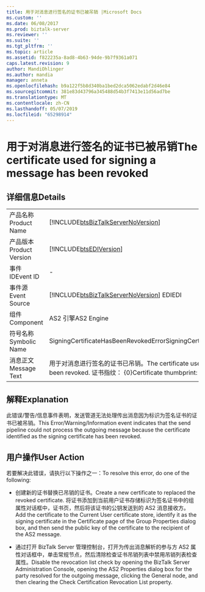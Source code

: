 ```yaml
---
title: 用于对消息进行签名的证书已被吊销 |Microsoft Docs
ms.custom: ''
ms.date: 06/08/2017
ms.prod: biztalk-server
ms.reviewer: ''
ms.suite: ''
ms.tgt_pltfrm: ''
ms.topic: article
ms.assetid: f822235a-8ad8-4b63-94de-9b7f9361a071
caps.latest.revision: 9
author: MandiOhlinger
ms.author: mandia
manager: anneta
ms.openlocfilehash: b9a122f5b8d340ba1bed2dca5062edabf2d46e84
ms.sourcegitcommit: 381e83d43796a345488d54b3f7413e11d56ad7be
ms.translationtype: MT
ms.contentlocale: zh-CN
ms.lasthandoff: 05/07/2019
ms.locfileid: "65298914"
---
```

# <a name="the-certificate-used-for-signing-a-message-has-been-revoked"></a><span data-ttu-id="18209-102">用于对消息进行签名的证书已被吊销</span><span class="sxs-lookup"><span data-stu-id="18209-102">The certificate used for signing a message has been revoked</span></span>
## <a name="details"></a><span data-ttu-id="18209-103">详细信息</span><span class="sxs-lookup"><span data-stu-id="18209-103">Details</span></span>  
  
|                 |                                                                                          |
|-----------------|------------------------------------------------------------------------------------------|
|  <span data-ttu-id="18209-104">产品名称</span><span class="sxs-lookup"><span data-stu-id="18209-104">Product Name</span></span>   |    [!INCLUDE[btsBizTalkServerNoVersion](../includes/btsbiztalkservernoversion-md.md)]    |
| <span data-ttu-id="18209-105">产品版本</span><span class="sxs-lookup"><span data-stu-id="18209-105">Product Version</span></span> |                [!INCLUDE[btsEDIVersion](../includes/btsediversion-md.md)]                |
|    <span data-ttu-id="18209-106">事件 ID</span><span class="sxs-lookup"><span data-stu-id="18209-106">Event ID</span></span>     |                                            -                                             |
|  <span data-ttu-id="18209-107">事件源</span><span class="sxs-lookup"><span data-stu-id="18209-107">Event Source</span></span>   |  [!INCLUDE[btsBizTalkServerNoVersion](../includes/btsbiztalkservernoversion-md.md)] <span data-ttu-id="18209-108">EDI</span><span class="sxs-lookup"><span data-stu-id="18209-108">EDI</span></span>  |
|    <span data-ttu-id="18209-109">组件</span><span class="sxs-lookup"><span data-stu-id="18209-109">Component</span></span>    |                                        <span data-ttu-id="18209-110">AS2 引擎</span><span class="sxs-lookup"><span data-stu-id="18209-110">AS2 Engine</span></span>                                        |
|  <span data-ttu-id="18209-111">符号名称</span><span class="sxs-lookup"><span data-stu-id="18209-111">Symbolic Name</span></span>  |                          <span data-ttu-id="18209-112">SigningCertificateHasBeenRevokedError</span><span class="sxs-lookup"><span data-stu-id="18209-112">SigningCertificateHasBeenRevokedError</span></span>                           |
|  <span data-ttu-id="18209-113">消息正文</span><span class="sxs-lookup"><span data-stu-id="18209-113">Message Text</span></span>   | <span data-ttu-id="18209-114">用于对消息进行签名的证书已吊销。</span><span class="sxs-lookup"><span data-stu-id="18209-114">The certificate used for signing a message has been revoked.</span></span> <span data-ttu-id="18209-115">证书指纹： {0}</span><span class="sxs-lookup"><span data-stu-id="18209-115">Certificate thumbprint: {0}</span></span> |
  
## <a name="explanation"></a><span data-ttu-id="18209-116">解释</span><span class="sxs-lookup"><span data-stu-id="18209-116">Explanation</span></span>  
 <span data-ttu-id="18209-117">此错误/警告/信息事件表明，发送管道无法处理传出消息因为标识为签名证书的证书已被吊销。</span><span class="sxs-lookup"><span data-stu-id="18209-117">This Error/Warning/Information event indicates that the send pipeline could not process the outgoing message because the certificate identified as the signing certificate has been revoked.</span></span>  
  
## <a name="user-action"></a><span data-ttu-id="18209-118">用户操作</span><span class="sxs-lookup"><span data-stu-id="18209-118">User Action</span></span>  
 <span data-ttu-id="18209-119">若要解决此错误，请执行以下操作之一：</span><span class="sxs-lookup"><span data-stu-id="18209-119">To resolve this error, do one of the following:</span></span>  
  
-   <span data-ttu-id="18209-120">创建新的证书替换已吊销的证书。</span><span class="sxs-lookup"><span data-stu-id="18209-120">Create a new certificate to replaced the revoked certificate.</span></span> <span data-ttu-id="18209-121">将证书添加到当前用户证书存储标识为签名证书中的组属性对话框中，证书页，然后将该证书的公钥发送到的 AS2 消息接收方。</span><span class="sxs-lookup"><span data-stu-id="18209-121">Add the certificate to the Current User certificate store, identify it as the signing certificate in the Certificate page of the Group Properties dialog box, and then send the public key of the certificate to the recipient of the AS2 message.</span></span>  
  
-   <span data-ttu-id="18209-122">通过打开 BizTalk Server 管理控制台，打开为传出消息解析的参与方 AS2 属性对话框中，单击常规节点，然后清除检查证书吊销列表中禁用吊销列表检查属性。</span><span class="sxs-lookup"><span data-stu-id="18209-122">Disable the revocation list check by opening the BizTalk Server Administration Console, opening the AS2 Properties dialog box for the party resolved for the outgoing message, clicking the General node, and then clearing the Check Certification Revocation List property.</span></span>